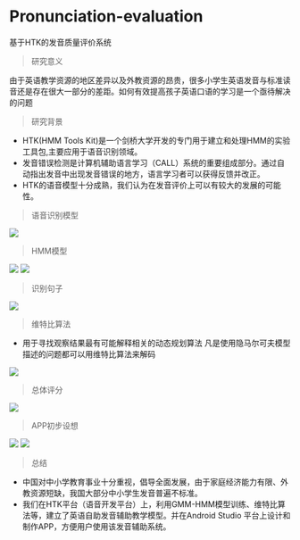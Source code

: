 # Pronunciation-evaluation
基于HTK的发音质量评价系统
>研究意义

由于英语教学资源的地区差异以及外教资源的昂贵，很多小学生英语发音与标准读音还是存在很大一部分的差距。如何有效提高孩子英语口语的学习是一个亟待解决的问题
>研究背景

 - HTK(HMM Tools Kit)是一个剑桥大学开发的专门用于建立和处理HMM的实验工具包,主要应用于语音识别领域。
 - 发音错误检测是计算机辅助语言学习（CALL）系统的重要组成部分。通过自动指出发音中出现发音错误的地方，语言学习者可以获得反馈并改正。
 - HTK的语音模型十分成熟，我们认为在发音评价上可以有较大的发展的可能性。
>语音识别模型

![](http://sqrt7.cn/p1.png)
>HMM模型

![](http://sqrt7.cn/p6.png)
![](http://sqrt7.cn/p2.png)
>识别句子

![](http://sqrt7.cn/p3.png)
>维特比算法

 - 用于寻找观察结果最有可能解释相关的动态规划算法
凡是使用隐马尔可夫模型描述的问题都可以用维特比算法来解码

![](http://sqrt7.cn/p4.png)
>总体评分

![](http://sqrt7.cn/p5.png)
>APP初步设想

![](http://sqrt7.cn/p7.png)
![](http://sqrt7.cn/p8.png)
>总结

- 中国对中小学教育事业十分重视，倡导全面发展，由于家庭经济能力有限、外教资源短缺，我国大部分中小学生发音普遍不标准。    
- 我们在HTK平台（语音开发平台）上，利用GMM-HMM模型训练、维特比算法等，建立了英语自助发音辅助教学模型。并在Android Studio 平台上设计和制作APP，方便用户使用该发音辅助系统。

